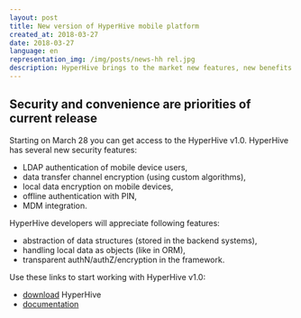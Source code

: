 ```yaml
---
layout: post
title: New version of HyperHive mobile platform
created_at: 2018-03-27
date: 2018-03-27
language: en
representation_img: /img/posts/news-hh rel.jpg 
description: HyperHive brings to the market new features, new benefits. Read more…
---
```


## Security and convenience are priorities of current release

Starting on March 28 you can get access to the HyperHive v1.0. HyperHive has several new security features:

* LDAP authentication of mobile device users,
* data transfer channel encryption (using custom algorithms),
* local data encryption on mobile devices,
* offline authentication with PIN,
* MDM integration.

HyperHive developers will appreciate following features:

* abstraction of data structures (stored in the backend systems),
* handling local data as objects (like in ORM),
* transparent authN/authZ/encryption in the framework.

Use these links to start working with HyperHive v1.0:

* [download][hh_distr] HyperHive
* [documentation][hh_doc]

[//]: #
   [hh_distr]: <https://eigenmethod.atlassian.net/wiki/display/HH10EN/2.+Download+and+install>
   [hh_doc]: <https://eigenmethod.atlassian.net/wiki>

